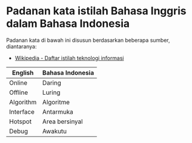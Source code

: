 # Padanan kata istilah Bahasa Inggris dalam Bahasa Indonesia

Padanan kata di bawah ini disusun berdasarkan beberapa sumber, diantaranya:
- [Wikipedia - Daftar istilah teknologi informasi](https://id.wikipedia.org/wiki/Daftar_istilah_teknologi_informasi)

<table>
    <thead>
        <tr><th>English</th><th>Bahasa Indonesia</th></tr>
    </thead>
    <tbody>
        <tr><td>Online</td><td>Daring</td></tr>
        <tr><td>Offline</td><td>Luring</td></tr>
        <tr><td>Algorithm</td><td>Algoritme</td></tr>
        <tr><td>Interface</td><td>Antarmuka</td></tr>
        <tr><td>Hotspot</td><td>Area bersinyal</td></tr>
        <tr><td>Debug</td><td>Awakutu</td></tr>
    </tbody>
</table>

